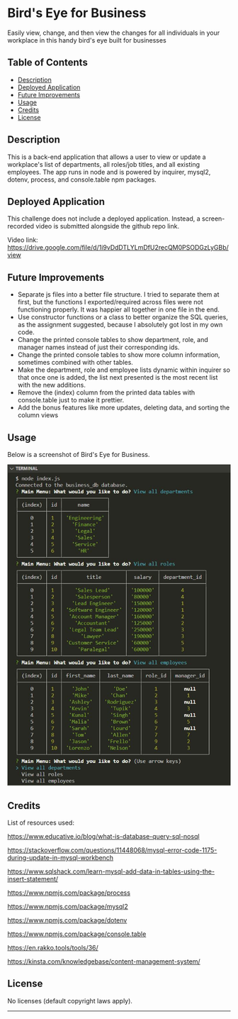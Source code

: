 # Bird's Eye for Business
Easily view, change, and then view the changes for all individuals in your workplace in this handy bird's eye built for businesses

## Table of Contents

- [Description](#description)
- [Deployed Application](#deployed-application)
- [Future Improvements](#future-improvements)
- [Usage](#usage)
- [Credits](#credits)
- [License](#license)

## Description

This is a back-end application that allows a user to view or update a workplace's list of departments, all roles/job titles, and all existing employees. The app runs in node and is powered by inquirer, mysql2, dotenv, process, and console.table npm packages.

## Deployed Application

This challenge does not include a deployed application. Instead, a screen-recorded video is submitted alongside the github repo link.

Video link: https://drive.google.com/file/d/1i9vDdDTLYLmDfU2recQM0PSODGzLyGBb/view

## Future Improvements

 * Separate js files into a better file structure. I tried to separate them at first, but the functions I exported/required across files were not functioning properly. It was happier all together in one file in the end.
 * Use constructor functions or a class to better organize the SQL queries, as the assignment suggested, because I absolutely got lost in my own code.
 * Change the printed console tables to show department, role, and manager names instead of just their corresponding ids.
 * Change the printed console tables to show more column information, sometimes combined with other tables.
 * Make the department, role and employee lists dynamic within inquirer so that once one is added, the list next presented is the most recent list with the new additions.
 * Remove the (index) column from the printed data tables with console.table just to make it prettier.
 * Add the bonus features like more updates, deleting data, and sorting the column views 

## Usage

Below is a screenshot of Bird's Eye for Business.

![Bird's Eye for Business screenshot 1](./assets/images/Birds_Eye_for_Business_screenshot_1.JPG)

## Credits

List of resources used:

https://www.educative.io/blog/what-is-database-query-sql-nosql

https://stackoverflow.com/questions/11448068/mysql-error-code-1175-during-update-in-mysql-workbench

https://www.sqlshack.com/learn-mysql-add-data-in-tables-using-the-insert-statement/

https://www.npmjs.com/package/process

https://www.npmjs.com/package/mysql2

https://www.npmjs.com/package/dotenv

https://www.npmjs.com/package/console.table

https://en.rakko.tools/tools/36/

https://kinsta.com/knowledgebase/content-management-system/

## License

No licenses (default copyright laws apply).

---